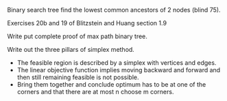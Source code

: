 Binary search tree find the lowest common ancestors of 2 nodes (blind 75).

Exercises 20b and 19 of Blitzstein and Huang section 1.9

Write put complete proof of max path binary tree.

Write out the three pillars of simplex method.
- The feasible region is described by a simplex with vertices and edges.
- The linear objective function implies moving backward and forward and then still remaining feasible is not possible.
- Bring them together and conclude optimum has to be at one of the corners and that there are at most n choose m corners.
